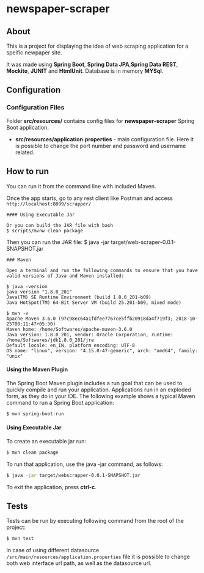 # newspaper-scraper

## About

This is a project for displaying the idea of web scraping application for a speific newpaper site.

It was made using **Spring Boot**, **Spring Data JPA**,**Spring Data REST**, **Mockito**, **JUNIT** and **HtmlUnit**. Database is in memory **MYSql**.

## Configuration

### Configuration Files

Folder **src/resources/** contains config files for **newspaper-scraper** Spring Boot application.

* **src/resources/application.properties** - main configuration file. 
Here it is possible to change the port number and password and username related.

## How to run

You can run it from the command line with included Maven. 

Once the app starts, go to any rest client like Postman and access `http://localhost:8099/scrapper/`
```
#### Using Executable Jar

Or you can build the JAR file with bash
$ scripts/mvnw clean package
``` 

Then you can run the JAR file:
$ java -jar target/web-scraper-0.0.1-SNAPSHOT.jar
```
### Maven

Open a terminal and run the following commands to ensure that you have valid versions of Java and Maven installed:

$ java -version
java version "1.8.0_201"
Java(TM) SE Runtime Environment (build 1.8.0_201-b09)
Java HotSpot(TM) 64-Bit Server VM (build 25.201-b09, mixed mode)

$ mvn -v
Apache Maven 3.6.0 (97c98ec64a1fdfee7767ce5ffb20918da4f719f3; 2018-10-25T00:11:47+05:30)
Maven home: /home/Softwares/apache-maven-3.6.0
Java version: 1.8.0_201, vendor: Oracle Corporation, runtime: /home/Softwares/jdk1.8.0_201/jre
Default locale: en_IN, platform encoding: UTF-8
OS name: "linux", version: "4.15.0-47-generic", arch: "amd64", family: "unix"
```

#### Using the Maven Plugin

The Spring Boot Maven plugin includes a run goal that can be used to quickly compile and run your application. 
Applications run in an exploded form, as they do in your IDE. 
The following example shows a typical Maven command to run a Spring Boot application:
 
```bash
$ mvn spring-boot:run
``` 

#### Using Executable Jar

To create an executable jar run:

```bash
$ mvn clean package
``` 

To run that application, use the java -jar command, as follows:

```bash
$ java -jar target/webscrapper-0.0.1-SNAPSHOT.jar
```

To exit the application, press **ctrl-c**.

## Tests

Tests can be run by executing following command from the root of the project:

```bash
$ mvn test
```

In case of using different datasource `/src/main/resources/application.properties` file it is possible to change both
web interface url path, as well as the datasource url.

